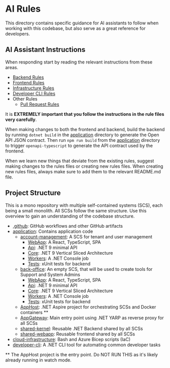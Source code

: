 # AI Rules

This directory contains specific guidance for AI assistants to follow when working with this codebase, but also serve as a great reference for developers.

## AI Assistant Instructions

When responding start by reading the relevant instructions from these areas.

- [Backend Rules](/.ai-rules/backend/README.md) 
- [Frontend Rules](/.ai-rules/frontend/README.md)
- [Infrastructure Rules](/.ai-rules/infrastructure/README.md)
- [Developer CLI Rules](/.ai-rules/developer-cli/README.md)
- Other Rules
  - [Pull Request Rules](/.ai-rules/other/pull-request.md)

It is **EXTREMELY important that you follow the instructions in the rule files very carefully**.

When making changes to both the frontend and backend, build the backend by running `dotnet build` in the [application](/application) directory to generate the Open API JSON contract. Then run `npm run build` from the [application](/application) directory to trigger `openapi-typescript` to generate the API contract used by the frontend.

When we learn new things that deviate from the existing rules, suggest making changes to the rules files or creating new rules files. When creating new rules files, always make sure to add them to the relevant README.md file.

## Project Structure

This is a mono repository with multiple self-contained systems (SCS), each being a small monolith. All SCSs follow the same structure. Use this overview to gain an understanding of the codebase structure.

- [.github](/.github): GitHub workflows and other GitHub artifacts
- [application](/application): Contains application code
  - [account-management](/application/account-management): A SCS for tenant and user management
    - [WebApp](/application/account-management/WebApp): A React, TypeScript, SPA
    - [Api](/application/account-management/Api): .NET 9 minimal API
    - [Core](/application/account-management/Core): .NET 9 Vertical Sliced Architecture
    - [Workers](/application/account-management/Workers): A .NET Console job
    - [Tests](/application/account-management/Tests): xUnit tests for backend
  - [back-office](/application/back-office): An empty SCS, that will be used to create tools for Support and System Admins
    - [WebApp](/application/back-office/WebApp): A React, TypeScript, SPA
    - [Api](/application/back-office/Api): .NET 9 minimal API
    - [Core](/application/back-office/Core): .NET 9 Vertical Sliced Architecture
    - [Workers](/application/back-office/Workers): A .NET Console job
    - [Tests](/application/back-office/Tests): xUnit tests for backend
  - [AppHost](/application/AppHost): .NET Aspire project for orchestrating SCSs and Docker containers **
  - [AppGateway](/application/AppGateway): Main entry point using .NET YARP as reverse proxy for all SCSs
  - [shared-kernel](/application/shared-kernel): Reusable .NET Backend shared by all SCSs
  - [shared-webapp](/application/shared-webapp): Reusable frontend shared by all SCSs
- [cloud-infrastructure](/cloud-infrastructure): Bash and Azure Bicep scripts (IaC)
- [developer-cli](/developer-cli): A .NET CLI tool for automating common developer tasks

** The AppHost project is the entry point. Do NOT RUN THIS as it's likely already running in watch mode.
